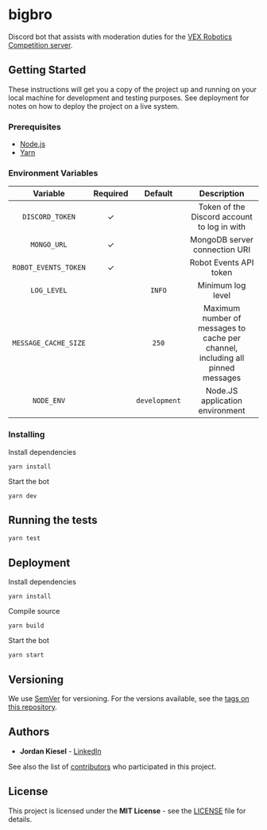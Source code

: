 # bigbro

Discord bot that assists with moderation duties for the [VEX Robotics Competition server](https://discord.gg/vrc).

## Getting Started

These instructions will get you a copy of the project up and running on your local machine for development and testing purposes. See deployment for notes on how to deploy the project on a live system.

### Prerequisites

- [Node.js](https://nodejs.org/)
- [Yarn](https://yarnpkg.com/)

### Environment Variables

|       Variable       | Required |    Default    |                                  Description                                   |
| :------------------: | :------: | :-----------: | :----------------------------------------------------------------------------: |
|   `DISCORD_TOKEN`    |    ✓     |               |                  Token of the Discord account to log in with                   |
|     `MONGO_URL`      |    ✓     |               |                         MongoDB server connection URI                          |
| `ROBOT_EVENTS_TOKEN` |    ✓     |               |                             Robot Events API token                             |
|     `LOG_LEVEL`      |          |    `INFO`     |                               Minimum log level                                |
| `MESSAGE_CACHE_SIZE` |          |     `250`     | Maximum number of messages to cache per channel, including all pinned messages |
|      `NODE_ENV`      |          | `development` |                        Node.JS application environment                         |

### Installing

Install dependencies

```sh-session
yarn install
```

Start the bot

```sh-session
yarn dev
```

## Running the tests

```sh-session
yarn test
```

## Deployment

Install dependencies

```sh-session
yarn install
```

Compile source

```sh-session
yarn build
```

Start the bot

```sh-session
yarn start
```

## Versioning

We use [SemVer](https://semver.org/) for versioning. For the versions available, see the [tags on this repository](https://github.com/jtkiesel/vexibot/tags).

## Authors

- **Jordan Kiesel** - [LinkedIn](https://www.linkedin.com/in/jtkiesel/)

See also the list of [contributors](https://github.com/jtkiesel/bigbro/contributors) who participated in this project.

## License

This project is licensed under the **MIT License** - see the [LICENSE](LICENSE) file for details.
